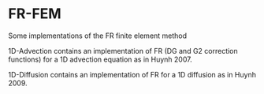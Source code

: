 # FR-FEM
Some implementations of the FR finite element method

1D-Advection contains an implementation of FR (DG and G2 correction functions) for a 1D advection equation as in Huynh 2007.

1D-Diffusion contains an implementation of FR for a 1D diffusion as in Huynh 2009.
